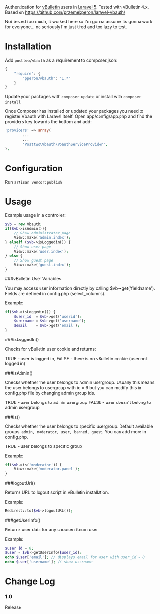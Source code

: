 Authentication for [vBulletin](http://www.vbulletin.com) users in [Laravel 5](http://laravel.com/). Tested with vBulletin 4.x.
Based on https://github.com/przemekperon/laravel-vbauth/

Not tested too much, it worked here so I'm gonna assume its gonna work for everyone... no seriously I'm just tired and too lazy to test.

Installation
============
 
Add `posttwo/vbauth` as a requirement to composer.json:

```javascript
{
    "require": {
        "pperon/vbauth": "1.*"
    }
}
```

Update your packages with `composer update` or install with `composer install`.

Once Composer has installed or updated your packages you need to register Vbauth with Laravel itself. Open app/config/app.php and find the providers key towards the bottom and add:

```php
'providers' => array(
		...
		...
		'Posttwo\Vbauth\VbauthServiceProvider',
),
```

Configuration
=============

Run `artisan vendor:publish`


Usage
=====

Example usage in a controller:

```php
$vb = new Vbauth;
if($vb->isAdmin()){
	// Show administrator page
	View::make('admin.index');
} elseif ($vb->isLoggedin()) {
	// Show user page
	View::make('user.index');	
} else {
	// Show guest page
	View::make('guest.index');
}
```

###vBulletin User Variables

You may access user information directly by calling $vb->get('fieldname'). Fields are defined in config.php (select_columns).

Example:
```php
if($vb->isLoggedin()) {
    $user_id  = $vb->get('userid');
    $username = $vb->get('username');
    $email    = $vb->get('email');
}

```

###isLoggedIn()

Checks for vBulletin user cookie and returns:

TRUE - user is logged in,
FALSE - there is no vBulletin cookie (user not logged in)


###isAdmin()

Checks whether the user belongs to Admin usergroup. Usually this means the user belongs to usergroup with id = 6 but you can modify this in config.php file by changing admin group ids.

TRUE - user belongs to admin usergroup
FALSE - user doesn't belong to admin usergroup

###is()

Checks whether the user belongs to specific usergroup. Default available groups: `admin, moderator, user, banned, guest`.  You can add more in config.php.

TRUE - user belongs to specific group

Example:
```php
if($vb->is('moderator')) {
    View::make('moderator.panel');
}
```

###logoutUrl()

Returns URL to logout script in vBulletin installation.

Example:
```php
Redirect::to($vb->logoutURL());
```

###getUserInfo()

Returns user data for any choosen forum user

Example:
```php
$user_id = 8;
$user = $vb->getUserInfo($user_id);
echo $user['email']; // displays email for user with user_id = 8
echo $user['username']; // show username
```


Change Log
==========

### 1.0
Release
